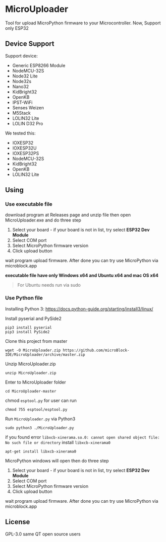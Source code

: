 # MicroUploader

Tool for upload MicroPython firmware to your Microcontroller. Now, Support only ESP32

## Device Support

Support device:

 * Generic ESP8266 Module
 * NodeMCU-32S
 * Node32 Lite
 * Node32s
 * Nano32
 * KidBright32
 * OpenKB
 * IPST-WiFi
 * Senses Weizen
 * M5Stack
 * LOLIN32 Lite
 * LOLIN D32 Pro

We tested this:

 * IOXESP32
 * IOXESP32U
 * IOXESP32PS
 * NodeMCU-32S
 * KidBright32
 * OpenKB
 * LOLIN32 Lite
 
## Using

### Use executable file

download program at Releases page and unzip file then open MicroUploader.exe and do three step

 1. Select your board - if your board is not in list, try select **ESP32 Dev Module**
 2. Select COM port
 3. Select MicroPython firmware version
 4. Click upload button

wait program upload firmware. After done you can try use MicroPython via microblock.app

**executable file have only Windows x64 and Ubuntu x64 and mac OS x64**

>For Ubuntu needs run via sudo

### Use Python file

Installing Python 3: https://docs.python-guide.org/starting/install3/linux/

Install pyserial and PySide2

```shell
pip3 install pyserial
pip3 install PySide2
```

Clone this project from master

```shell
wget -O MicroUploader.zip https://github.com/microBlock-IDE/MicroUploader/archive/master.zip
```

Unzip MicroUploader.zip

```shell
unzip MicroUploader.zip
```

Enter to MicroUploader folder

```shell
cd MicroUploader-master
```

chmod `esptool.py` for user can run

```shell
chmod 755 esptool/esptool.py
```

Run `MicroUploader.py` via Python3

```shell
sudo python3 ./MicroUploader.py
```

if you found error `libxcb-xinerama.so.0: cannot open shared object file: No such file or directory` install `libxcb-xinerama0`

```shell
apt-get install libxcb-xinerama0
```

MicroPython windows will open then do three step

 1. Select your board - if your board is not in list, try select **ESP32 Dev Module**
 2. Select COM port
 3. Select MicroPython firmware version
 4. Click upload button

wait program upload firmware. After done you can try use MicroPython via microblock.app

## License

GPL-3.0 same QT open source users


